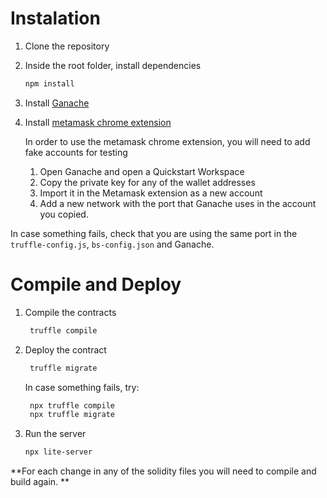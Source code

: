 # Instalation

1. Clone the repository

2. Inside the root folder, install dependencies

   ```bash
   npm install
   ```

3. Install [Ganache](https://trufflesuite.com/ganache/)

4. Install [metamask chrome extension](https://metamask.io/)

   In order to use the metamask chrome extension, you will need to add fake accounts for testing

   1. Open Ganache and open a Quickstart Workspace
   2. Copy the private key for any of the wallet addresses
   3. Import it in the Metamask extension as a new account
   4. Add a new network with the port that Ganache uses in the account you copied.

In case something fails, check that you are using the same port in the `truffle-config.js`, `bs-config.json` and Ganache.

# Compile and Deploy

1. Compile the contracts
   ```bash
    truffle compile
   ```
2. Deploy the contract

   ```bash
    truffle migrate
   ```

   In case something fails, try:

   ```bash
    npx truffle compile
    npx truffle migrate
   ```

3. Run the server
   ```bash
   npx lite-server
   ```

**For each change in any of the solidity files you will need to compile and build again. **

